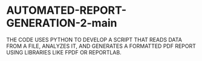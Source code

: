 # AUTOMATED-REPORT-GENERATION-2-main
THE CODE USES PYTHON TO DEVELOP A SCRIPT THAT READS DATA FROM A FILE, ANALYZES IT, AND GENERATES A FORMATTED PDF REPORT USING LIBRARIES LIKE FPDF OR REPORTLAB.
